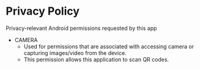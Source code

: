 Privacy Policy
==============

Privacy-relevant Android permissions requested by this app

* CAMERA
    * Used for permissions that are associated with accessing camera or capturing images/video from the device.
    * This permission allows this application to scan QR codes.